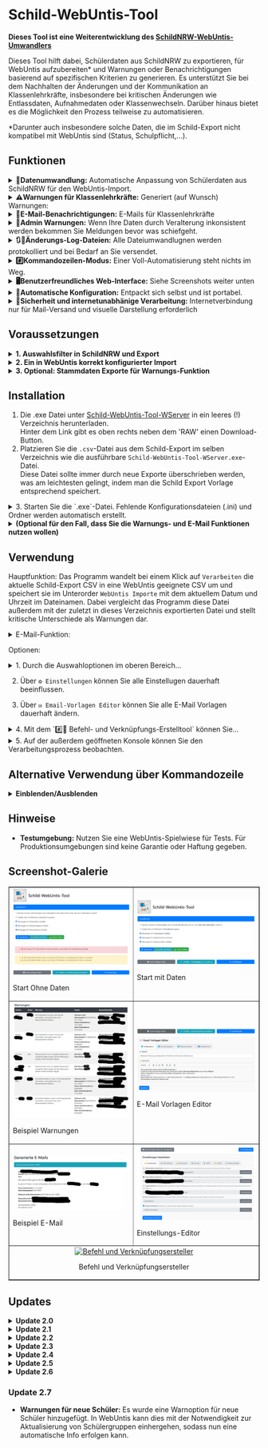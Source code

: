 # Schild-WebUntis-Tool
**Dieses Tool ist eine Weiterentwicklung des [SchildNRW-WebUntis-Umwandlers](https://github.com/CmoneBK/SchildNRW-WebUntis-Umwandler/tree/master)**

Dieses Tool hilft dabei, Schülerdaten aus SchildNRW zu exportieren, für WebUntis aufzubereiten* und Warnungen oder Benachrichtigungen basierend auf spezifischen Kriterien zu generieren. Es unterstützt Sie bei dem Nachhalten der Änderungen und der Kommunikation an Klassenlehrkräfte, insbesondere bei kritischen Änderungen wie Entlassdaten, Aufnahmedaten oder Klassenwechseln. Darüber hinaus bietet es die Möglichkeit den Prozess teilweise zu automatisieren.

*Darunter auch insbesondere solche Daten, die im Schild-Export nicht kompatibel mit WebUntis sind (Status, Schulpflicht,...).

## Funktionen
      
<details><summary><b>🔄Datenumwandlung:</b> Automatische Anpassung von Schülerdaten aus SchildNRW für den WebUntis-Import.</summary>Daten wie Schulpflicht müssen boolsch (Nein->Ja,Ja->Nein) umgekehrt werden damit sie passen. Beim Status wird bei Schild eine 2, 7, 8 ausgegeben, was in WebUntis auch boolschen Werten (Aktiv, Inaktiv, Inaktiv) enspricht. Solche Umwandlungen können grade bei größeren Schulen und täglichem Import mühsam sein. Jetzt nicht mehr.</details>
<details><summary><b>⚠️Warnungen für Klassenlehrkräfte:</b> Generiert (auf Wunsch) Warnungen:</summary>
Menschen machen Fehler und Prozesse sind nicht immer perfekt. So kann es in Schild zu ungünstigen Eingaben kommen die aber noch ungünstigere Konsequenzen haben. Hier werden Warnungen erstellt:
      
  - für Entlassdaten, die in die Zukunft verschoben werden und zu einem nicht dokumentierten Zeitraum führen.
  - für Aufnahmedaten, die in die Vergangenheit verschoben werden und Dokumentationslücken verursachen.
  - für Klassenwechsel, die eine manuelle Nachbearbeitung in WebUntis erfordern.
    </details>
<details><summary><b>📩E-Mail-Benachrichtigungen:</b> E-Mails für Klassenlehrkräfte</summary>Automatisches Generieren und Versenden von (anpassbaren) E-Mails an Klassenlehrkräfte mit detaillierten Informationen zu den Warnungen.</details>
<details><summary><b>📢Admin Warnungen:</b> Wenn Ihre Daten durch Veralterung inkonsistent werden bekommen Sie Meldungen bevor was schiefgeht.</summary>Der Nutzer erhält per Konsole (optional Mail) Meldungen, wenn in den Schild-Daten (plötzlich) Klassen oder Klassenlehrkräfte vorkommen die in den bereitgestellten Klassen- und Lehrkräftedaten noch fehlen.</details>
<details><summary><b>🔃📜Änderungs-Log-Dateien:</b> Alle Dateiumwandlugnen werden protokolliert und bei Bedarf an Sie versendet.</summary>Nach jeder Datenumwandlung wird die aktuelle Import-Datei mit der zuvor erstellten Import-Datei vergleichen und die Unterschiede in Änderungs-Log Dateien festgehalten. Bei Angabe einer E-Mail Adresse ist auch ein Versand an diese möglich.</details>
<details><summary><b>#️⃣Kommandozeilen-Modus:</b> Einer Voll-Automatisierung steht nichts im Weg.</summary>Auf Wunsch kann die gesammte Funktion zur besseren Automatisierung auch per Kommandozeile ausgeführt werden. Dabei gibt es auch nützliche Zusatzfunktionen wie den Log-Versand per E-mail.</details>
<details><summary><b>🖥️Benutzerfreundliches Web-Interface:</b> Siehe Screenshots weiter unten</summary>Auswahl von zu geneirenden Warnungen, Generieren von Berichten, Senden von E-Mails und Editieren der E-Mail Vorlagen sowie Ändern aller Einstellungen und Verzeichnisse direkt über den Browser.</details>
<details><summary><b>🤖Automatische Konfiguration:</b> Entpackt sich selbst und ist portabel.</summary>Erstellt die benötigten Ordner und .ini-Dateien bei der ersten Ausführung, falls diese fehlen.</details>
</details>
<details><summary><b>🔐Sicherheit und internetunabhänige Verarbeitung:</b> Internetverbindung nur für Mail-Versand und visuelle Darstellung erforderlich</summary>Das Tool verarbeitet Daten unabhängig vom Internet. Eine Verbindung ist bei Nutzung des Kommandozeilenmodus ausschließlich für den Mail-Versand erforderlich. Im Browser-Frontend wird lediglich lesend auf externe visuelle Online Ressourchen zugegriffen. Es werden keinerlei Daten versendet. </details>

## Voraussetzungen
<details>
<summary><b>1. Auswahlsfilter in SchildNRW und Export</b></summary>

- **Filtereinstellungen:**
  - Unten bei Laufbahninfo: `Schuljahr das aktuelle Schuljahr` auswählen
  - Oben rechts bei Status: `Aktiv`, `Abschluss` und `Abgänger` anwählen
  - Sie sollten diesen Filter speichern, damit Sie ihn später über "Auswahl - Vorhandene Filter laden" wieder verwenden können.
- **Ein Export aus SchildNRW als Text/Excel Export, jedoch unbedingt mit der manuell eingegebenen Dateiendung .csv.**
  - Als Seperator ist ";" zu wählen.
  - Erforderliche Daten (idealerweise auch in dieser Reihenfolge): Interne ID-Nummer, Nachname, Vorname, Klasse, Klassenlehrer, Geburtsdatum, Geschlecht, vorrauss. Abschluss, Aufnahmedatum, Entlassdatum, Volljährig, Schulpflicht erfüllt, Status
  - Optionale Daten: E-mail (privat), Telefon-Nr., Fax-Nr., Straße, Postleitzahl, Ortsname

**Hinweise:** Dies wird nicht funktionieren, wenn Sie die Datei als Excel-Datei exportieren und diese als .csv abspeichern. Ergänzen Sie stattdessen manuell die Endung .csv nachdem Sie als Exporttyp die Textdatei ausgewählt haben. Speichern Sie sich diese Exporteinstellung als Vorlage ab, um sie später schneller wieder verwenden zu können.

[Beispiel-Schild-Export](/Beispiel-Dateien/SchildExport.csv)

</details>
<details>
<summary><b>2. Ein in WebUntis korrekt konfigurierter Import</b></summary>

- Als Zeichensatz ist UTF-8 zu wählen.

  <img src="/Beispiel-Dateien/WebUntis%20Importeinstellungen.png" alt="Korrekt konfigurierter WebUntis Import" width="400" />

</details>
<details>
<summary><b>3. Optional: Stammdaten Exporte für Warnungs-Funktion</b></summary>

Falls die Warnungs-Funktion genutzt werden soll (z. B. E-Mail-Benachrichtigungen an Klassenleitungen), benötigen Sie:

- **Stammdaten-Export der Lehrkräfte:**  
  - In WebUntis unter `Stammdaten -> Lehrkräfte`.  
  - Scrollen Sie nach unten zur Seite, um `Berichte` anzuklicken und wählen Sie den CSV-Bericht bei "Lehrkräfte".  
  - **Wichtiger Hinweis:** Das Feld für die E-Mail-Adressen muss mit den Dienst-E-Mail-Adressen der Kollegen gefüllt sein, damit es nachher funktioniert.
  - [Beispiel-Lehrkräfte-Export](/Beispiel-Dateien/Teacher_20241006_1140%202.csv)

- **Stammdaten-Export der Klassen:**  
  - In WebUntis unter `Stammdaten -> Klassen`.  
  - Kopieren Sie die Tabelle in eine Excel-Datei mit folgenden Spalten in genau dieser Reihenfolge (nichts umbenennen):
    - `Auswahl`, `[eine Leere Spalte]`, `Klasse`, `Langname`, `Alias`, `Jahrgangsstufe`, `Text`, `Klassenlehrkraft`, `Klassenlehrkraft`, `Abteilung`, `Von`, `Bis`.
  
  Dies ist darauf ausgelegt, dass Sie die Tabelle aus WebUntis einfach dort reinkopieren können und nichts mehr ändern müssen.
  - Exportieren Sie diese Excel-Datei mit Excel anschließend als `.csv`.
  - [Beispiel-Klassen-Export](/Beispiel-Dateien/Klassen.csv)

**Hinweise:**  
Die generierten CSV-Dateien sollten im Ordner für Klassen- und Lehrerdaten gespeichert werden, die Sie durch die Installation des Programms angelegt und ggf. durch Sie angepasst wurden.
Wenn Sie das Verzeichnis so belassen habne wie sie waren, können Sie die Dateien jetzt schon in die generierten Ordner ablegen. Manche Schulen werden hierfür jedoch einen Ordner auf einem sicheren Netzlaufwerk bevorzugen.  

- **SMTP-Login-Daten Ihres E-Mail Anbieters:**
  Diese sollten Sie haben und bereithalten. Erstellen Sie am besten einen separaten E-Mail Account speziell zum Versand der hier generierten E-Mails. Weiteres unter 'Installation'.

</details>


## Installation
1. Die .exe Datei unter [Schild-WebUntis-Tool-WServer](https://github.com/CmoneBK/Schild-WebUntis-Tool/blob/master/Schild_WebUntis_Tool/dist/Schild-WebUntis-Tool-WServer.exe) in ein leeres (!) Verzeichnis herunterladen.</br>
   Hinter dem Link gibt es oben rechts neben dem 'RAW' einen Download-Button.
2. Platzieren Sie die `.csv`-Datei aus dem Schild-Export im selben Verzeichnis wie die ausführbare `Schild-WebUntis-Tool-WServer.exe`-Datei.</br>
Diese Datei sollte immer durch neue Exporte überschrieben werden, was am leichtesten gelingt, indem man die Schild Export Vorlage entsprechend speichert.
<details><summary>3. Starten Sie die `.exe`-Datei. Fehlende Konfigurationsdateien (.ini) und Ordner werden automatisch erstellt.</summary>
Dazu zählen die settings.ini und email_settings.ini, sowie Verzeichnisse für Klassendaten, das Lehrerdaten, Logs, ExcelExporte (auch Logs) und die WebUntis-Importe.</details>      
<details>
<summary><b>(Optional für den Fall, dass Sie die Warnungs- und E-Mail Funktionen nutzen wollen)</b></summary>
<br>
  
Passen Sie im Browser Ihre Standard-Einstellungen im Bereich `⚙️ Einstellungen` an Ihre Umgebung an:

- Wählen Sie ein Wunsch-Verzeichnis für die Klassendaten 🏫. Sie werden zur Identifkation der Klassenlehrkräfte genutzt.
- Wählen Sie ein Wunsch-Verzeichnis für die Lehrerdaten 🧑‍🏫. Sie werden zur Identifkation der Namen und E-Mail Adressen der Klassenlehrkräfte genutzt.
- Wählen Sie unter `⚠️ Warnungen`, welche Warnungen standardmäßig generiert werden sollen.
- Geben Sie unter `📤 SMTP` die Server- und Logindaten der E-Mail Adresse ein, von der aus die Warnungen gesendet werden sollen.
- Falls Sie die sichere Authentifizierung O-Auth nutzen, geben Sie die entsprechenden Daten im Feld `🔐 O-Auth` ein.
- Falls Sie außerdem Admin-Warnungen und Änderungs-Logs erhalten wollen, geben die bevorzugete Empfangsadresse unter `📧 Admin-Kontakt` ein.
- Falls Sie für den Versand der Änderungs-Logs einen Zeitraum definieren möchten, in dem sie unabhägig davon wie oft der Import ausgeführt wird keine zweite E-Mail erhalten möchten, geben Sie den Zeitraum unter `🎛️Konsole` ein. Dies ist nur wirksam, wenn das Programm über die Kommandozeile gesteuert wird.

Platzieren Sie schließlich die Klassen- und Lehrerdaten-Dateien in den Verzeichnissen. 

<details><summary>Alternativ lassen sich diese Einstellungen auch direkt in den .ini Dateien anpassen</summary>
  
- **`settings.ini`** (Anpassung bei Bedarf. Es werden standardmäßig Ordner im Verzeichnis der `.exe`-Datei erstellt und diese Pfade eingetragen):
  - Abweichende Wunsch-Ordnerpfade für Klassendaten (`classes_directory`) und Lehrerdaten (`teachers_directory`), sowie auch Logfiles (`log_directory`, `xlsx_directory`) können hier eingefügt werden.
  - Für die Nutzung über die Kommandozeile kann hier außerdem ein Zeitintervall (`timeframe_hours`) festgelegt werden wie alt die zuvor geneierte ImportDatei mindestens sein muss für einen Änderungs-Vergleich und Log-Versand per Email relevant zu sein und in welchem kein zweiter Mail-Versand stattfinden kann.
  - Außerdem können Sie hier die Standard-Einstellungen zur Verarbeitung im WebEnd bzw. in der Kommandozeile anpassen.
    
- **`email_settings.ini`** (Anpassung notwendig für E-Mail Versand):
  - SMTP-Konfiguration Ihrer Absender-Adresse für den E-Mail-Versand.
  - Option zur Hinterlegung einer Admin-Email-Adresse für den Versand/Erhalt der Admin-Warnungen und Änderungs-Logs.
  - Email-Vorlagen können hier alternativ zum WebEnd-Editor auch per Coding angepasst werden.
    
</details>
</details>


## Verwendung
Hauptfunktion:
Das Programm wandelt bei einem Klick auf `Verarbeiten` die aktuelle Schild-Export CSV in eine WebUntis geeignete CSV um und speichert sie im Unterorder `WebUntis Importe` mit dem aktuellem Datum und Uhrzeit im Dateinamen. 
Dabei vergleicht das Programm diese Datei außerdem mit der zuletzt in dieses Verzeichnis exportierten Datei und stellt kritische Unterschiede als Warnungen dar.

<details>
<summary>E-Mail-Funktion:</summary>

- Mit einem Klick auf `Emails Generieren` werden E-Mails an die Klassenlehrkräfte der von den Warnungen betroffenen Schülern/Klassen generiert.

- Mit einem Klick auf `Emails Senden` werden diese E-Mails versendet.

</details>

Optionen: 
<details><summary>1. Durch die Auswahloptionen im oberen Bereich... </summary> haben Sie die Möglichkeit für den aktuellen Durchlauf die Erstellung bestimmter Warnungsarten zu verhindern, sowie weitere nützliche Dateien zu erstellen, die auf WebUntis-kritische Fehler in den Stammdaten hindeuten und auch diese notdürftig abzufangen.</details>

2. Über `⚙️ Einstellungen` können Sie alle Einstellugen dauerhaft beeinflussen.

3. Über `✉️ Email-Vorlagen Editor` können Sie alle E-Mail Vorlagen dauerhaft ändern.
<details><summary>4. Mit dem `#️⃣🔗 Befehl- und Verknüpfungs-Erstelltool` können Sie... </summary> z.B. Verknüpfungen geneieren die beim Doppelklick gewählte Prozesse direkt hintereinander ausführen (auch ohne dass ich überhaupt die Webseite öffnet). Gleiches gilt für Kommandozeilen-Befehle.</details>
<details><summary>5. Auf der außerdem geöffneten Konsole können Sie den Verarbeitungsprozess beobachten. </summary> Dort werden auch spezielle Admin-Warnungen angezeigt, falls in der importierten Schild-Datei Klassen oder Klassenlehrkräfte sind, die in Ihren Klassen- bzw. Lehrkräftedateien noch nicht vorkommen. Dies weist auf die Notwendigkeit der Aktualisierung hin.</details>



## Alternative Verwendung über Kommandozeile
<details>
<summary><b>Einblenden/Ausblenden</b></summary>

      
Wichtig: Die hier dargestellten Befehle lassen sich auch mit dem `#️⃣🔗 Befehl- und Verknüpfungs-Erstelltool` generieren. Dieses bietet auch Hinweise und Anleitungen.  
      
- Navigieren Sie in das Verzeichnis der `.exe`, klicken Sie auf die Adresszeile im Explorer, geben Sie `cmd` ein und drücken Sie Enter.
   
- Variante A: Geben Sie `Schild-WebUntis-Tool.exe --no-web --process` ein und drücken Sie Enter. Es wird nur die Hauptfunktion ausgeführt. Warnungen werden nur auf der Konsolde dargestellt.

-  Variante B: Geben Sie `Schild-WebUntis-Tool.exe --no-web --process --generate-emails --send-emails` ein und drücken Sie Enter. Die Warnungen werden per Mail an die Klassenlehrkräfte versendet (korrekte Konfiguration vorrausgesetzt). 
   
In der Konsole sehen Sie den Prozess durchlaufen.

<b>Verfügbare Argumente für die Kommandozeile:</b>
- `--no-web` deaktiviert dabei die Weboberfläche.
- `--process` verarbeitet die Dateien mit den Standardeinstellungen der Weboberfläche (alle Warnungen werden generiert).
- `--generate-emails` generiert die E-Mails auf Grundlage der `email_settings.ini`.
- `--send-emails` versendet die generierten E-Mails auf Grundlage der `email_settings.ini`.
- `--skip-admin-warnings` ermöglicht es, das Generieren von Admin-Warnungen zu deaktivieren.
- `--send-admin-warnings` sendet vorhandene Admin-Warnungen an die in der `email_settings.ini` definierte Admin-E-Mail-Adresse.
- `--no-log` verhindert die Erstellung der `.log`-Datei bei der Verarbeitung. (Funktioniert auch mit WebEnd)
- `--no-xlsx` verhindert die Erstellung der `.xlsx`-Datei bei der Verarbeitung. (Funktioniert auch mit WebEnd)
- `--send-log-email` Ermöglicht den Versand eines Änderungs-Logs (HMTL Tabelle + .xlsx-Datei) per Mail auf Grundlage eines Zeitintervalls für das Mindestalter der Vergleichs-Datei
- `--no-directory-change` Verhindert, dass Verzeichnisse über das WebEnd geändert werden können. Dazu wird der Tab in den Einstellungen entfernt und im BackEnd Funktionen blockiert.
- `--enable-upload` Ermöglicht einen Upload von Dateien in die Verzeichnisse.⚠️ Aus Sicherheitsgründen sollte --enable-upload niemals ohne --no-directory-change verwendet werden!⚠️
- `--host` IP-Adresse, auf der der Server laufen soll (Standard: 0.0.0.0)
- `--port` Port, auf dem der Server laufen soll (Standard: 5000)
</details>

## Hinweise
- **Testumgebung:** Nutzen Sie eine WebUntis-Spielwiese für Tests. Für Produktionsumgebungen sind keine Garantie oder Haftung gegeben.


<body>
  <h2>Screenshot-Galerie</h2>
  <table border="1" cellspacing="10" cellpadding="5" align="center">
    <tr>
      <td>
        <a href="/Screenshots/Start Ohne Daten.png" target="_blank">
          <img src="/Screenshots/Start Ohne Daten.png" alt="Start Ohne Daten" width="300">
        </a>
        <p>Start Ohne Daten</p>
      </td>
      <td>
        <a href="/Screenshots/Start mit Daten.png" target="_blank">
          <img src="/Screenshots/Start mit Daten.png" alt="Start mit Daten" width="300">
        </a>
        <p>Start mit Daten</p>
      </td>
    </tr>
    <tr>
      <td>
        <a href="/Screenshots/Beispiel Warnungen.png" target="_blank">
          <img src="/Screenshots/Beispiel Warnungen.png" alt="Beispiel Warnungen" width="300">
        </a>
        <p>Beispiel Warnungen</p>
      </td>
      <td>
        <a href="/Screenshots/Email Editor NEU.png" target="_blank">
          <img src="/Screenshots/Email Editor NEU.png" alt="E-Mail Vorlagen Editor" width="300">
        </a>
        <p>E-Mail Vorlagen Editor</p>
      </td>
    </tr>
    <tr>
      <td>
        <a href="/Screenshots/Beispiel EMail.png" target="_blank">
          <img src="/Screenshots/Beispiel EMail.png" alt="Beispiel E-Mail" width="300">
        </a>
        <p>Beispiel E-Mail</p>
      </td>
      <td>
        <a href="/Screenshots/Einstellungs-Editor.png" target="_blank">
          <img src="/Screenshots/Einstellungs-Editor.png" alt="Einstellungs-Editor" width="300">
        </a>
        <p>Einstellungs-Editor</p>
      </td>
    </tr>
    <tr>
      <td colspan="2" align="center">
        <a href="/Screenshots/Befehl-und Verknüpfungsersteller.png" target="_blank">
          <img src="/Screenshots/Befehl-und Verknüpfungsersteller.png" alt="Befehl und Verknüpfungsersteller" width="300">
        </a>
        <p>Befehl und Verknüpfungsersteller</p>
      </td>
    </tr>
  </table>
</body>






 
## Updates
<details>
<summary><b>Update 2.0</b></summary>

- **Neue Warnungen:** 
  - Dokumentationslücken bei Aufnahmedatum und Entlassdatum.
  - Detaillierte Warnungsnachrichten mit betroffenen Zeiträumen.
- **E-Mail-Integration:** Vollständig generierte E-Mails für Warnungen direkt über das Tool versenden.
- **Flexibilität:** Benutzerdefinierte Auswahl, welche Warnungen erstellt oder ignoriert werden sollen.
- **Strukturverbesserungen:** Automatische Ordnererstellung für Klassendaten, Lehrerdaten und Importe.

</details>

<details>
<summary><b>Update 2.1</b></summary>

- **Vorlagen-Editor:** Die Email-Vorlagen lassen sich in einer `.ini` Datei und in einem Web-Editor anpassen.
- **Bug-Fix:** Das aktuelle Datum wird bei nicht-dokumentierten Zeiträumen jetzt korrekt berücksichtigt.

</details>
<details>
<summary><b>Update 2.2</b></summary>

- **Kommandozeilen-Argumente:** Es ist nun möglich, das Tool auch von der Kommandozeile aus zu bedienen.
- **Admin-Warnungen:** Bei im Vergleich zur Importdatei fehlenden Klassen oder Klassenlehrkräften in der Klassen- oder Lehrkraftdatei werden Admin-Warnungen generiert und bei Nutzung der Kommandozeile auf Wunsch auch an die hinterlegte Admin Email-Adresse gesendet.
- **Anpassung von Verarbeitungs-Standard-Einstellungen:** Die Standard-Einstellungen für die Verarbeitung im WebEnd bzw. die Verarbeitung über die Kommandozeile lassen sich jetzt über die settings.ini anpassen.

</details>
<details>
<summary><b>Update 2.3</b></summary>
  
- **Änderungs-Log Funktion:** Nach jeder Datenumwandlung wird die aktuelle Import-Datei mit der zuvor erstellten Import-Datei vergleichen und die Unterschiede in Änderungs-Log Dateien festgehalten. 
- **Mehr Kommandozeilen-Argumente:** Es möglich die Erstellung der Änderungs-Logs per Kommandozeilen-Argumente zu unterbinden und Änderungs-Logs per E-Mail (auch auf Grundlage eines Zeitintervalls für das Mindestalter der Vergleichs-Datei) zur zu erhalten. 
</details>
<details>
<summary><b>Update 2.4</b></summary>
  
- **FrontEnd-Einstellungs-Editor:** Alle Standard-Einstellungen lassen sich jetzt über einen Editor im Browser ändern. Darunter Verzeichnisse, Warn-Einstellungen, SMTP-Einstellungen, die Admin-Email Adresse für die Logs,... . Einfach alles :).
- **Befehl-/Verknüpfungs-Ersteller:** Es wurde ein Tool hinzugefügt, mit dem Sie Verknüpfungen und Eingabeaufforderungs-Befehle erstellen können, die bei Ausführung sämtliche gewünschten Funktionen ausführen ohne im (sich nur noch optional öffnenden) WebEnd etwas klicken zu müssen.
- **Alle Verzeichnisse frei wählbar:** Auch das Verzeichnis für die WebUntis Importe ist jetzt frei wählbar.
- **Logo hinzugefügt:** Logo und Favicon für den Browser und die .exe Datei hinzugefügt.
</details>
<details>
<summary><b>Update 2.5</b></summary>

- **Release der Version für die Produktionsumgebung:** Die Entwicklung des Tools ist größtenteils abgeschlossen. Es wurde daher nun auch eine Version für die Produktionsumgebung veröffentlicht. Die Entwicklungsversion wird nicht mehr aktualisiert.
- **Verbesserung der Konsolen-Lesbarkeit:** Die Ausgabe auf der Konsole wurden überarbeitet (erweitert und vervollständigt) und farbcodiert, sodass man Sie besser lesen kann.
</details>
<details>
<summary><b>Update 2.6</b></summary>

- **Neue Kommandozeilen-Befehle und Funktionen:** Über die Kommandozeile lässt sich jetzt für die Nutzung als Server die Verzeichnisänderung im WebEnd deaktivieren sowie auch ein Dateiupload-Bereich aktivieren.
- **Server Modus:** Ermöglichung der Änderung von IP und Port über die Kommandozeile.
- **Bug Fixes:** Die Verzeichnisauswahl gab bei Auswahl im WebEnd nur Verzeichnisse im Programmverzeichnis zurück. 
</details>

### Update 2.7
- **Warnungen für neue Schüler:** Es wurde eine Warnoption für neue Schüler hinzugefügt. In WebUntis kann dies mit der Notwendigkeit zur Aktualisierung von Schülergruppen einhergehen, sodass nun eine automatische Info erfolgen kann.
